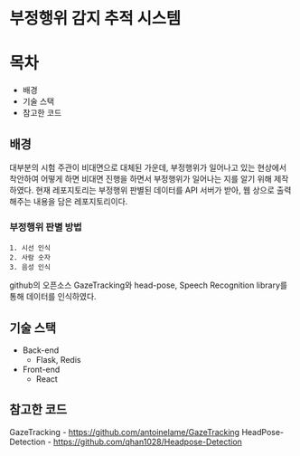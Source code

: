 # 부정행위 감지 추적 시스템

# 목차
- 배경
- 기술 스택
- 참고한 코드

## 배경
대부분의 시험 주관이 비대면으로 대체된 가운데, 부정행위가 일어나고 있는 현상에서 착안하여 어떻게 하면 비대면 진행을 하면서 부정행위가 일어나는 지를 알기 위해 제작하였다.
현재 레포지토리는 부정행위 판별된 데이터를 API 서버가 받아, 웹 상으로 출력해주는 내용을 담은 레포지토리이다. 

### 부정행위 판별 방법
```
1. 시선 인식
2. 사람 숫자
3. 음성 인식
```
github의 오픈소스 GazeTracking와 head-pose, Speech Recognition library를 통해 데이터를 인식하였다.

## 기술 스택
- Back-end
  - Flask, Redis
- Front-end
  - React



## 참고한 코드
GazeTracking - https://github.com/antoinelame/GazeTracking
HeadPose-Detection - https://github.com/qhan1028/Headpose-Detection
